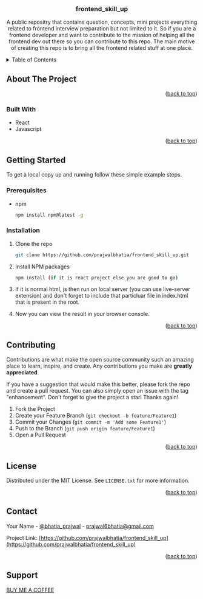 <!-- PROJECT LOGO -->
<br />
<div align="center">

<h3 align="center">frontend_skill_up</h3>

  <p align="center">
    A public repositry that contains question, concepts, mini projects everything related to frontend interview preparation but not limited to it. So if you are a frontend developer and want to contribute to the mission of helping all the frontend dev out there so you can contribute to this repo. 
   The main motive of creating this repo is to bring all the frontend related stuff at one place.
    <br />
  </p>
</div>



<!-- TABLE OF CONTENTS -->
<details>
  <summary>Table of Contents</summary>
  <ol>
    <li>
      <a href="#about-the-project">About The Project</a>
      <ul>
        <li><a href="#built-with">Built With</a></li>
      </ul>
    </li>
    <li>
      <a href="#getting-started">Getting Started</a>
      <ul>
        <li><a href="#prerequisites">Prerequisites</a></li>
        <li><a href="#installation">Installation</a></li>
      </ul>
    </li>
    <li><a href="#contributing">Contributing</a></li>
    <li><a href="#contact">Contact</a></li>
    <li><a href="#support">Support</a></li>
  </ol>
</details>



<!-- ABOUT THE PROJECT -->
## About The Project

<p align="right">(<a href="#readme-top">back to top</a>)</p>



### Built With

* React
* Javascript

<p align="right">(<a href="#readme-top">back to top</a>)</p>



<!-- GETTING STARTED -->
## Getting Started

To get a local copy up and running follow these simple example steps.

### Prerequisites

* npm
  ```sh
  npm install npm@latest -g
  ```

### Installation

1. Clone the repo
   ```sh
   git clone https://github.com/prajwalbhatia/frontend_skill_up.git
   ```
2. Install NPM packages
   ```sh
   npm install (if it is react project else you are good to go)
   ```
3. If it is normal html, js then run on local server (you can use live-server extension) and don't forget to include that particluar file in index.html
that is present in the root.

4. Now you can view the result in your browser console.

<p align="right">(<a href="#readme-top">back to top</a>)</p>


<!-- CONTRIBUTING -->
## Contributing

Contributions are what make the open source community such an amazing place to learn, inspire, and create. Any contributions you make are **greatly appreciated**.

If you have a suggestion that would make this better, please fork the repo and create a pull request. You can also simply open an issue with the tag "enhancement".
Don't forget to give the project a star! Thanks again!

1. Fork the Project
2. Create your Feature Branch (`git checkout -b feature/Feature1`)
3. Commit your Changes (`git commit -m 'Add some Feature1'`)
4. Push to the Branch (`git push origin feature/Feature1`)
5. Open a Pull Request

<p align="right">(<a href="#readme-top">back to top</a>)</p>



<!-- LICENSE -->
## License

Distributed under the MIT License. See `LICENSE.txt` for more information.

<p align="right">(<a href="#readme-top">back to top</a>)</p>



<!-- CONTACT -->
## Contact

Your Name - [@bhatia_prajwal](https://twitter.com/bhatia_prajwal) - prajwal6bhatia@gmail.com

Project Link: [https://github.com/prajwalbhatia/frontend_skill_up](https://github.com/prajwalbhatia/frontend_skill_up)

<p align="right">(<a href="#readme-top">back to top</a>)</p>

<!-- SUPPORT -->
## Support

<a href="https://www.buymeacoffee.com/prajwal6bhJ">BUY ME A COFFEE</a>



<!-- MARKDOWN LINKS & IMAGES -->
<!-- https://www.markdownguide.org/basic-syntax/#reference-style-links -->
[contributors-shield]: https://img.shields.io/github/contributors/prajwalbhatia/frontend_skill_up.svg?style=for-the-badge
[contributors-url]: https://github.com/prajwalbhatia/frontend_skill_up/graphs/contributors
[forks-shield]: https://img.shields.io/github/forks/prajwalbhatia/frontend_skill_up.svg?style=for-the-badge
[forks-url]: https://github.com/prajwalbhatia/frontend_skill_up/network/members
[stars-shield]: https://img.shields.io/github/stars/prajwalbhatia/frontend_skill_up.svg?style=for-the-badge
[stars-url]: https://github.com/prajwalbhatia/frontend_skill_up/stargazers
[issues-shield]: https://img.shields.io/github/issues/prajwalbhatia/frontend_skill_up.svg?style=for-the-badge
[issues-url]: https://github.com/prajwalbhatia/frontend_skill_up/issues
[linkedin-shield]: https://img.shields.io/badge/-LinkedIn-black.svg?style=for-the-badge&logo=linkedin&colorB=555
[linkedin-url]: https://linkedin.com/in/prajwalbhatia

